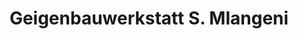 ---
title: "Geigenbauwerkstatt S. Mlangeni"
url: /berlin/geigenbauwerkstatt-s-mlangeni/
shop: Instrumente
---